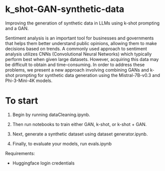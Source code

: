 # k_shot-GAN-synthetic-data

Improving the generation of synthetic data in LLMs using k-shot prompting and a GAN.

Sentiment analysis is an important tool for businesses and governments that helps them better understand public opinions, allowing them to make decisions based on trends. A commonly used approach to sentiment analysis utilizes CNNs (Convolutional Neural Networks) which typically perform best when given large datasets. However, acquiring this data may be difficult to obtain and time-consuming. In order to address these problems, we present a new approach involving combining GANs and k-shot prompting for synthetic data generation using the Mistral-7B-v0.3 and Phi-3-Mini-4K models. 

# To start

1. Begin by running dataCleaning.ipynb.

2. Then run notebooks to train either GAN, k-shot, or k-shot + GAN. 

3. Next, generate a synthetic dataset using dataset generator.ipynb. 

4. Finally, to evaluate your models, run evals.ipynb

Requirements:
- Huggingface login credentials
